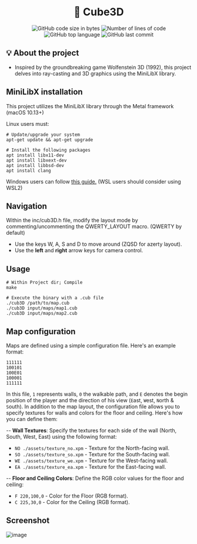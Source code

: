 <h1 align="center">
	🚀 Cube3D
</h1>

<p align="center">
	<img alt="GitHub code size in bytes" src="https://img.shields.io/github/languages/code-size/JBVer/Cube3D?color=lightblue" />
	<img alt="Number of lines of code" src="https://tokei.rs/b1/github/JBVer/Cube3D?category=code" />
	<img alt="GitHub top language" src="https://img.shields.io/github/languages/top/JBVer/Cube3D?color=blue" />
	<img alt="GitHub last commit" src="https://img.shields.io/github/last-commit/JBVer/Cube3D?color=green" />
</p>

## 💡 About the project
* Inspired by the groundbreaking game Wolfenstein 3D (1992), this project delves into ray-casting and 3D graphics using the MiniLibX library.

## MiniLibX installation
This project utilizes the MiniLibX library through the Metal framework (macOS 10.13+)

Linux users must:
```shell
# Update/upgrade your system
apt-get update && apt-get upgrade

# Install the following packages
apt install libx11-dev
apt install libxext-dev
apt install libbsd-dev
apt install clang
```

Windows users can follow [this guide.](https://github.com/ilkou/minilibx)
(WSL users should consider using WSL2)

## Navigation
Within the inc/cub3D.h file, modify the layout mode by commenting/uncommenting the QWERTY_LAYOUT macro. (QWERTY by default)
- Use the keys W, A, S and D to move around (ZQSD for azerty layout).
- Use the **left** and **right** arrow keys for camera control.

## Usage
```shell
# Within Project dir; Compile
make

# Execute the binary with a .cub file
./cub3D /path/to/map.cub
./cub3D input/maps/map1.cub
./cub3D input/maps/map2.cub
```
## Map configuration
Maps are defined using a simple configuration file. Here's an example format:
```shell
111111
100101
100E01
100001
111111
```

In this file, `1` represents walls, `0` the walkable path, and `E` denotes the begin position of the player and the direction of his view (`E`ast, `W`est, `N`orth & `S`outh).
In addition to the map layout, the configuration file allows you to specify textures for walls and colors for the floor and ceiling. Here's how you can define them:

 -- **Wall Textures**: Specify the textures for each side of the wall (North, South, West, East) using the following format:
- `NO ./assets/texture_no.xpm` - Texture for the North-facing wall.
- `SO ./assets/texture_so.xpm` - Texture for the South-facing wall.
- `WE ./assets/texture_we.xpm` - Texture for the West-facing wall.
- `EA ./assets/texture_ea.xpm` - Texture for the East-facing wall.  

 -- **Floor and Ceiling Colors**: Define the RGB color values for the floor and ceiling:
- `F 220,100,0` - Color for the Floor (RGB format).
- `C 225,30,0` - Color for the Ceiling (RGB format).

## Screenshot
![image](https://github.com/JBVer/Cube3D/assets/50697943/97d61b53-ae75-4115-9ab0-8b1b4e30e660)


